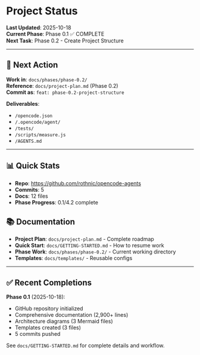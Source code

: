 # Project Status

**Last Updated**: 2025-10-18  
**Current Phase**: Phase 0.1 ✅ COMPLETE  
**Next Task**: Phase 0.2 - Create Project Structure

---

## 🎯 Next Action

**Work in**: `docs/phases/phase-0.2/`  
**Reference**: `docs/project-plan.md` (Phase 0.2)  
**Commit as**: `feat: phase-0.2-project-structure`

**Deliverables**:
- `/opencode.json` 
- `/.opencode/agent/`
- `/tests/`
- `/scripts/measure.js`
- `/AGENTS.md`

---

## 📊 Quick Stats

- **Repo**: https://github.com/rothnic/opencode-agents
- **Commits**: 5
- **Docs**: 12 files
- **Phase Progress**: 0.1/4.2 complete

## 📚 Documentation

- **Project Plan**: `docs/project-plan.md` - Complete roadmap
- **Quick Start**: `docs/GETTING-STARTED.md` - How to resume work
- **Phase Work**: `docs/phases/phase-0.2/` - Current working directory
- **Templates**: `docs/templates/` - Reusable configs

---

## ✅ Recent Completions

**Phase 0.1** (2025-10-18):
- GitHub repository initialized
- Comprehensive documentation (2,900+ lines)
- Architecture diagrams (3 Mermaid files)
- Templates created (3 files)
- 5 commits pushed

See `docs/GETTING-STARTED.md` for complete details and workflow.
